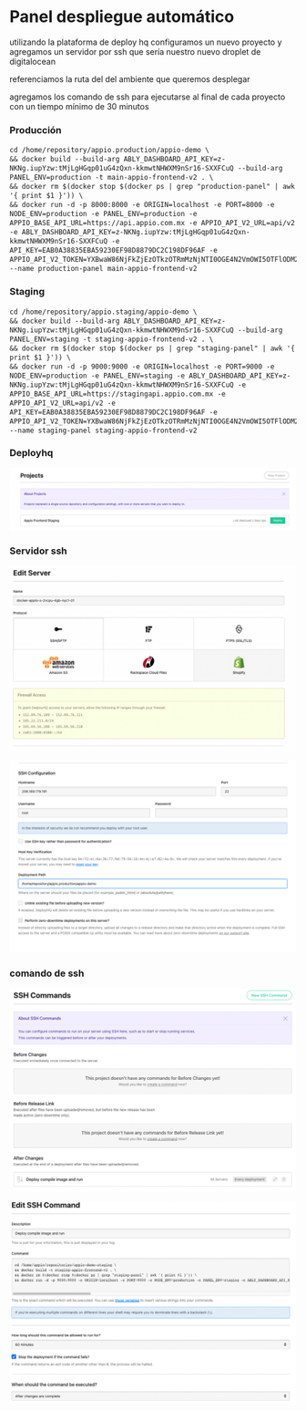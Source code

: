 # Panel despliegue automático

utilizando la plataforma de deploy hq configuramos un nuevo proyecto y agregamos un servidor por ssh  que sería nuestro nuevo droplet de digitalocean

referenciamos  la ruta del  del ambiente que queremos desplegar&#x20;

&#x20;agregamos los comando de ssh para ejecutarse al final de cada proyecto con un tiempo mínimo de 30 minutos

### Producción

```
cd /home/repository/appio.production/appio-demo \
&& docker build --build-arg ABLY_DASHBOARD_API_KEY=z-NKNg.iupYzw:tMjLgHGqp01uG4zQxn-kkmwtNHWXM9nSr16-SXXFCuQ --build-arg PANEL_ENV=production -t main-appio-frontend-v2 . \
&& docker rm $(docker stop $(docker ps | grep "production-panel" | awk '{ print $1 }')) \
&& docker run -d -p 8000:8000 -e ORIGIN=localhost -e PORT=8000 -e NODE_ENV=production -e PANEL_ENV=production -e APPIO_BASE_API_URL=https://api.appio.com.mx -e APPIO_API_V2_URL=api/v2 -e ABLY_DASHBOARD_API_KEY=z-NKNg.iupYzw:tMjLgHGqp01uG4zQxn-kkmwtNHWXM9nSr16-SXXFCuQ -e API_KEY=EAB0A38835EBA59230EF98D8879DC2C198DF96AF -e APPIO_API_V2_TOKEN=YXBwaW86NjFkZjEzOTkzOTRmMzNjNTI0OGE4N2VmOWI5OTFlODM2NmRlNjdkMQ --name production-panel main-appio-frontend-v2
```

### Staging

```
cd /home/repository/appio.staging/appio-demo \
&& docker build --build-arg ABLY_DASHBOARD_API_KEY=z-NKNg.iupYzw:tMjLgHGqp01uG4zQxn-kkmwtNHWXM9nSr16-SXXFCuQ --build-arg PANEL_ENV=staging -t staging-appio-frontend-v2 . \
&& docker rm $(docker stop $(docker ps | grep "staging-panel" | awk '{ print $1 }')) \
&& docker run -d -p 9000:9000 -e ORIGIN=localhost -e PORT=9000 -e NODE_ENV=production -e PANEL_ENV=staging -e ABLY_DASHBOARD_API_KEY=z-NKNg.iupYzw:tMjLgHGqp01uG4zQxn-kkmwtNHWXM9nSr16-SXXFCuQ -e APPIO_BASE_API_URL=https://stagingapi.appio.com.mx -e APPIO_API_V2_URL=api/v2 -e API_KEY=EAB0A38835EBA59230EF98D8879DC2C198DF96AF -e APPIO_API_V2_TOKEN=YXBwaW86NjFkZjEzOTkzOTRmMzNjNTI0OGE4N2VmOWI5OTFlODM2NmRlNjdkMQ --name staging-panel staging-appio-frontend-v2
```

### Deployhq

![](<../.gitbook/assets/Captura de Pantalla 2021-12-20 a la(s) 22.55.34.png>)

### Servidor ssh

![](<../.gitbook/assets/Captura de Pantalla 2021-12-20 a la(s) 23.00.41.png>)

![](<../.gitbook/assets/Captura de Pantalla 2021-12-20 a la(s) 23.01.14.png>)

### comando de ssh

![](<../.gitbook/assets/Captura de Pantalla 2021-12-20 a la(s) 22.58.59.png>)

![](<../.gitbook/assets/Captura de Pantalla 2021-12-20 a la(s) 23.04.25.png>)
